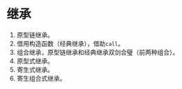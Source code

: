 # 继承

1. 原型链继承。
2. 借用构造函数（经典继承），借助`call`。
3. 组合继承，原型链继承和经典继承双剑合璧（前两种组合）。
4. 原型式继承。
5. 寄生式继承。
6. 寄生组合式继承。
